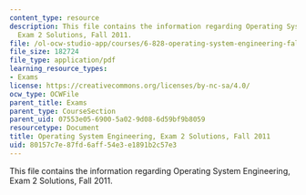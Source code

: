 ```yaml
---
content_type: resource
description: This file contains the information regarding Operating System Engineering,
  Exam 2 Solutions, Fall 2011.
file: /ol-ocw-studio-app/courses/6-828-operating-system-engineering-fall-2012/80157c7e87fd6aff54e3e1891b2c57e3_MIT6_828F12_q11_2_sol.pdf
file_size: 182724
file_type: application/pdf
learning_resource_types:
- Exams
license: https://creativecommons.org/licenses/by-nc-sa/4.0/
ocw_type: OCWFile
parent_title: Exams
parent_type: CourseSection
parent_uid: 07553e05-6900-5a02-9d08-6d59bf9b8059
resourcetype: Document
title: Operating System Engineering, Exam 2 Solutions, Fall 2011
uid: 80157c7e-87fd-6aff-54e3-e1891b2c57e3
---
```

This file contains the information regarding Operating System Engineering, Exam 2 Solutions, Fall 2011.